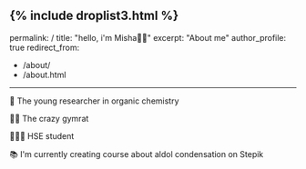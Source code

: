 {% include droplist3.html %}
---
permalink: /
title: "hello, i'm Misha💪🏻"
excerpt: "About me"
author_profile: true
redirect_from: 
  - /about/
  - /about.html
---

🧪 The young researcher in organic chemistry

🏋🏻 The crazy gymrat 

👨🏻‍🎓 HSE student

📚 I'm currently creating course about aldol condensation on Stepik

